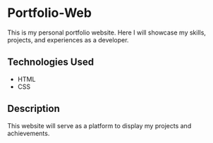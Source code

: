 # Portfolio-Web

This is my personal portfolio website. Here I will showcase my skills, projects, and experiences as a developer.

## Technologies Used
- HTML
- CSS

## Description
This website will serve as a platform to display my projects and achievements.
